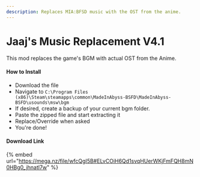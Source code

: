 ```yaml
---
description: Replaces MIA:BFSD music with the OST from the anime.
---
```


# Jaaj's Music Replacement V4.1

This mod replaces the game's BGM with actual OST from the Anime.

#### How to Install

* Download the file
* Navigate to `C:\Program Files (x86)\Steam\steamapps\common\MadeInAbyss-BSFD\MadeInAbyss-BSFD\usounds\msw\bgm`
* If desired, create a backup of your current bgm folder.
* Paste the zipped file and start extracting it
* Replace/Override when asked
* You're done!

#### Download Link

{% embed url="https://mega.nz/file/wfcQgI5B#ELvCOiH6Qd1svqHUerWKjFmFQH8mN0HBg0_jhnatl7w" %}
